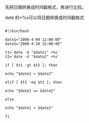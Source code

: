 
先把日期转换成时间戳格式，再进行比较。

date 的+%s可以将日期转换成时间戳格式


```shell

#!/bin/bash

date1="2008-4-09 12:00:00"
date2="2008-4-10 15:00:00"

t1=`date -d "$date1" +%s`
t2=`date -d "$date2" +%s`

if [ $t1 -gt $t2 ]; then

echo "$date1 > $date2"

elif [ $t1 -eq $t2 ]; then

echo "$date1 == $date2"

else

echo "$date1 < $date2"

fi


```